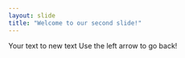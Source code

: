 ```yaml
---
layout: slide
title: "Welcome to our second slide!"
---
```

Your text to new text
Use the left arrow to go back!
